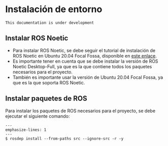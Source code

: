 # Instalación de entorno

```{warning}
This documentation is under development
```

## Instalar ROS Noetic

- Para instalar ROS Noetic, se debe seguir el tutorial de instalación de ROS Noetic en Ubuntu 20.04 Focal Fossa, disponible en [este enlace](http://wiki.ros.org/noetic/Installation/Ubuntu).
- Es importante tener en cuenta que se debe instalar la versión de ROS Noetic Desktop-Full, ya que es la que contiene todos los paquetes necesarios para el proyecto.
- También es importante usar la versión de Ubuntu 20.04 Focal Fossa, ya que es la que soporta ROS Noetic.

## Instalar paquetes de ROS
Para instalar los paquetes de ROS necesarios para el proyecto, se debe ejecutar el siguiente comando:

```{code-block}
---
emphasize-lines: 1
---
$ rosdep install --from-paths src --ignore-src -r -y
```

